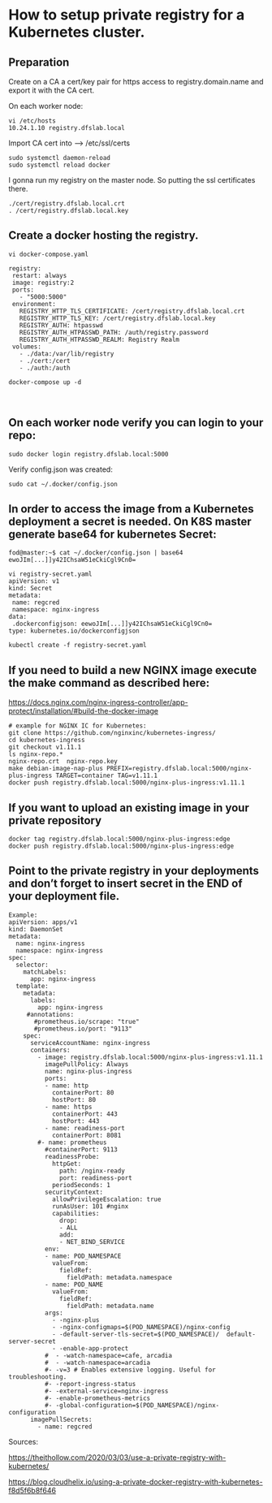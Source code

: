 # How to setup private registry for a Kubernetes cluster.

## Preparation

Create on a CA a cert/key pair for https access to registry.domain.name and export it with the CA cert.

On each worker node:

    vi /etc/hosts
    10.24.1.10 registry.dfslab.local

Import CA cert into --> /etc/ssl/certs

    sudo systemctl daemon-reload
    sudo systemctl reload docker

 
I gonna run my registry on the master node. So putting the ssl certificates there.

    ./cert/registry.dfslab.local.crt
    . /cert/registry.dfslab.local.key

## Create a docker hosting the registry.

	vi docker-compose.yaml

    registry:
     restart: always
     image: registry:2
     ports:
       - "5000:5000"
     environment:
       REGISTRY_HTTP_TLS_CERTIFICATE: /cert/registry.dfslab.local.crt
       REGISTRY_HTTP_TLS_KEY: /cert/registry.dfslab.local.key
       REGISTRY_AUTH: htpasswd
       REGISTRY_AUTH_HTPASSWD_PATH: /auth/registry.password
       REGISTRY_AUTH_HTPASSWD_REALM: Registry Realm
     volumes:
       - ./data:/var/lib/registry
       - ./cert:/cert
       - ./auth:/auth

	docker-compose up -d

 
## On each worker node verify you can login to your repo:

    sudo docker login registry.dfslab.local:5000
 
Verify config.json was created:

    sudo cat ~/.docker/config.json

## In order to access the image from a Kubernetes deployment a secret is needed. On K8S master generate base64 for kubernetes Secret:

    fod@master:~$ cat ~/.docker/config.json | base64
    ewoJIm[...]]y42IChsaW51eCkiCgl9Cn0=

    vi registry-secret.yaml
    apiVersion: v1
    kind: Secret
    metadata:
     name: regcred
     namespace: nginx-ingress
    data:
     .dockerconfigjson: eewoJIm[...]]y42IChsaW51eCkiCgl9Cn0=
    type: kubernetes.io/dockerconfigjson

	kubectl create -f registry-secret.yaml

## If you need to build a new NGINX image execute the make command as described here:
https://docs.nginx.com/nginx-ingress-controller/app-protect/installation/#build-the-docker-image

    # example for NGINX IC for Kubernetes:
    git clone https://github.com/nginxinc/kubernetes-ingress/
    cd kubernetes-ingress
    git checkout v1.11.1
    ls nginx-repo.*
    nginx-repo.crt  nginx-repo.key
    make debian-image-nap-plus PREFIX=registry.dfslab.local:5000/nginx-plus-ingress TARGET=container TAG=v1.11.1
    docker push registry.dfslab.local:5000/nginx-plus-ingress:v1.11.1

## If you want to upload an existing image in your private repository

    docker tag registry.dfslab.local:5000/nginx-plus-ingress:edge
    docker push registry.dfslab.local:5000/nginx-plus-ingress:edge

## Point to the private registry in your deployments and don’t forget to insert secret in the END of your deployment file.

    Example:
    apiVersion: apps/v1
    kind: DaemonSet
    metadata:
      name: nginx-ingress
      namespace: nginx-ingress
    spec:
      selector:
        matchLabels:
          app: nginx-ingress
      template:
        metadata:
          labels:
            app: nginx-ingress
         #annotations:
           #prometheus.io/scrape: "true"
           #prometheus.io/port: "9113"
        spec:
          serviceAccountName: nginx-ingress
          containers:
            - image: registry.dfslab.local:5000/nginx-plus-ingress:v1.11.1
              imagePullPolicy: Always
              name: nginx-plus-ingress
              ports:
              - name: http
                containerPort: 80
                hostPort: 80
              - name: https
                containerPort: 443
                hostPort: 443
              - name: readiness-port
                containerPort: 8081
            #- name: prometheus
              #containerPort: 9113
              readinessProbe:
                httpGet:
                  path: /nginx-ready
                  port: readiness-port
                periodSeconds: 1
              securityContext:
                allowPrivilegeEscalation: true
                runAsUser: 101 #nginx
                capabilities:
                  drop:
                  - ALL
                  add:
                  - NET_BIND_SERVICE
              env:
              - name: POD_NAMESPACE
                valueFrom:
                  fieldRef:
                    fieldPath: metadata.namespace
              - name: POD_NAME
                valueFrom:
                  fieldRef:
                    fieldPath: metadata.name
              args:
                - -nginx-plus
                - -nginx-configmaps=$(POD_NAMESPACE)/nginx-config
                - -default-server-tls-secret=$(POD_NAMESPACE)/  default-server-secret
                - -enable-app-protect
              #  - -watch-namespace=cafe, arcadia
              #  - -watch-namespace=arcadia        
              #- -v=3 # Enables extensive logging. Useful for   troubleshooting.
              #- -report-ingress-status
              #- -external-service=nginx-ingress
              #- -enable-prometheus-metrics
              #- -global-configuration=$(POD_NAMESPACE)/nginx-configuration
          imagePullSecrets:
            - name: regcred
 

Sources:

https://theithollow.com/2020/03/03/use-a-private-registry-with-kubernetes/

https://blog.cloudhelix.io/using-a-private-docker-registry-with-kubernetes-f8d5f6b8f646

